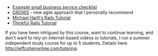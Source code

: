 * [Example small business service checklist](http://cushionapp.com/running-costs/)
* [GROWS](http://growsmethod.com/) - new agile approach that I personally recommend
* [Michael Hartl's Rails Tutorial](https://www.railstutorial.org/)
* [Thinkful Rails Tutorial](http://www.thinkful.com/learn/ruby-on-rails-tutorial/)

If you have been intrigued by this course, want to continue learning, and don't want to rely on internet-based videos or tutorials, I run a summer independent study course for up to 5 students.  Details here: http://jeffcohenonline.com/tutoring.
